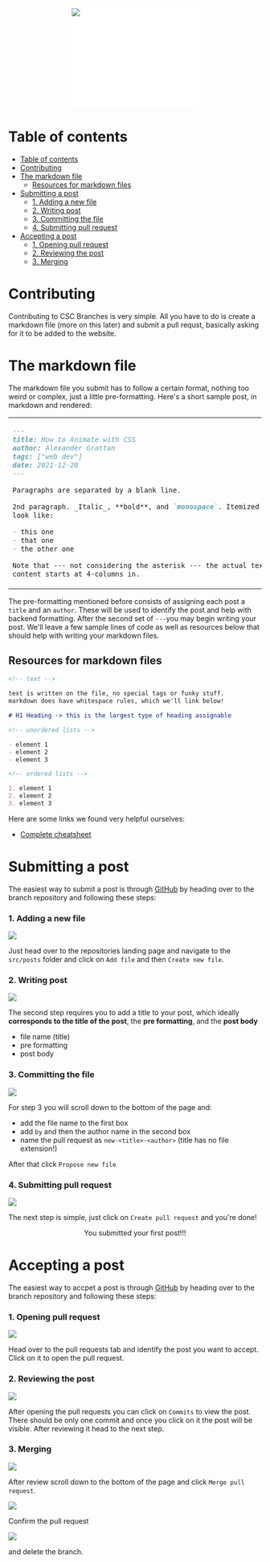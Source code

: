 <div style="background-color: white; height: 200px; width: 50%; margin: auto;">
  <img src="./branches-logo.svg" />
</div>

# Table of contents

- [Table of contents](#table-of-contents)
- [Contributing](#contributing)
- [The markdown file](#the-markdown-file)
  - [Resources for markdown files](#resources-for-markdown-files)
- [Submitting a post](#submitting-a-post)
    - [1. Adding a new file](#1-adding-a-new-file)
    - [2. Writing post](#2-writing-post)
    - [3. Committing the file](#3-committing-the-file)
    - [4. Submitting pull request](#4-submitting-pull-request)
- [Accepting a post](#accepting-a-post)
    - [1. Opening pull request](#1-opening-pull-request)
    - [2. Reviewing the post](#2-reviewing-the-post)
    - [3. Merging](#3-merging)

# Contributing

Contributing to CSC Branches is very simple. All you have to do is create a markdown file (more on this later) and submit a pull requst, basically asking for it to be added to the website.

# The markdown file

The markdown file you submit has to follow a certain format, nothing too weird or complex, just a little pre-formatting. Here's a short sample post, in markdown and rendered:

<table>
  <tr>
    <td>

```Markdown
---
title: How to Animate with CSS
author: Alexander Grattan
tags: ["web dev"]
date: 2021-12-20
---

Paragraphs are separated by a blank line.

2nd paragraph. _Italic_, **bold**, and `monospace`. Itemized lists
look like:

- this one
- that one
- the other one

Note that --- not considering the asterisk --- the actual text
content starts at 4-columns in.
```

  </td>
  <td>
    <img src="sample-post.png" />
  </td>

  </tr>
</table>

The pre-formatting mentioned before consists of assigning each post a `title` and an `author`. These will be used to identify the post and help with backend formatting. After the second set of `---`you may begin writing your post. We'll leave a few sample lines of code as well as resources below that should help with writing your markdown files.

## Resources for markdown files

```markdown
<!-- text -->

text is written on the file, no special tags or funky stuff.
markdown does have whitespace rules, which we'll link below!

# H1 Heading -> this is the largest type of heading assignable

<!-- unordered lists -->

- element 1
- element 2
- element 3

<!-- ordered lists -->

1. element 1
2. element 2
3. element 3
```

Here are some links we found very helpful ourselves:

- [Complete cheatsheet](https://www.markdownguide.org/basic-syntax)

# Submitting a post

The easiest way to submit a post is through [GitHub](https://github.com) by heading over to the branch
repository and following these steps:

### 1. Adding a new file

<img src="instructions/step1.png" />

Just head over to the repositories landing page and navigate to the `src/posts` folder and click on `Add file` and then `Create new file`.

### 2. Writing post

<img src="instructions/step2.png" />

The second step requires you to add a title to your post, which ideally **corresponds to the title of the post**, the **pre formatting**, and the **post body**

- file name (title)
- pre formatting
- post body

### 3. Committing the file

<img src="instructions/step3.png" />

For step 3 you will scroll down to the bottom of the page and:

- add the file name to the first box
- add `by` and then the author name in the second box
- name the pull request as `new-<title>-<author>` (title has no file extension!)

After that click `Propose new file`

### 4. Submitting pull request

<img src="instructions/step4.png" />

The next step is simple, just click on `Create pull request` and you're done!

<div align='center'>
You submitted your first post!!!
</div>

# Accepting a post

The easiest way to accpet a post is through [GitHub](https://github.com) by heading over to the branch
repository and following these steps:

### 1. Opening pull request

<img src='instructions/step5.png' />

Head over to the pull requests tab and identify the post you want to accept. Click on it to open the pull request.

### 2. Reviewing the post

<img src='instructions/step6.png' />

After opening the pull requests you can click on `Commits` to view the post. There should be only one commit and once you click on it the post will be visible. After reviewing it head to the next step.

### 3. Merging

<img src='instructions/step7.png' />

After review scroll down to the bottom of the page and click `Merge pull request`.

<img src='instructions/step8.png' />

Confirm the pull request

<img src='instructions/step9.png' />

and delete the branch.
